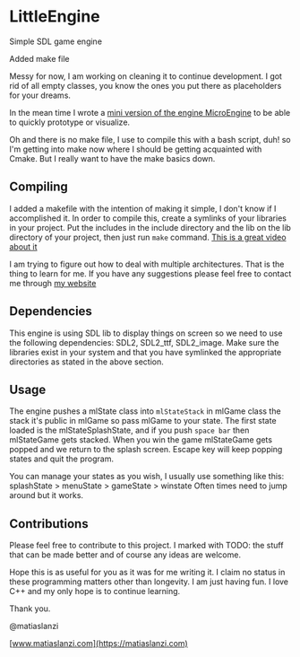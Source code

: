 # LittleEngine
Simple SDL game engine

Added make file

Messy for now, I am working on cleaning it to continue development. I got rid of all empty classes, you know the ones you put there as placeholders for your dreams.

In the mean time I wrote a [mini version of the engine MicroEngine](https://github.com/matiaslanzi/MicroEngine) to be able to quickly prototype or visualize.

Oh and there is no make file, I use to compile this with a bash script, duh! so I'm getting into make now where I should be getting acquainted with Cmake. But I really want to have the make basics down.

## Compiling
I added a makefile with the intention of making it simple, I don't know if I accomplished it.
In order to compile this, create a symlinks of your libraries in your project. Put the includes in the include directory and the lib on the lib directory of your project, then just run `make` command.
[This is a great video about it](https://youtu.be/Dyz9O7s7B8w)

I am trying to figure out how to deal with multiple architectures. That is the thing to learn for me.
If you have any suggestions please feel free to contact me through [my website](https://matiaslanzi.com)

## Dependencies 
This engine is using SDL lib to display things on screen so we need to use the following dependencies:
SDL2, SDL2_ttf, SDL2_image. Make sure the libraries exist in your system and that you have symlinked the appropriate directories as stated in the above section.

## Usage
The engine pushes a mlState class into `mlStateStack` in mlGame class the stack it's public in mlGame so pass mlGame to your state.
The first state loaded is the mlStateSplashState, and if you push `space bar` then mlStateGame gets stacked. 
When you win the game mlStateGame gets popped and we return to the splash screen. 
Escape key will keep popping states and quit the program.

You can manage your states as you wish, I usually use something like this:
splashState > menuState > gameState > winstate
Often times need to jump around but it works.


## Contributions
Please feel free to contribute to this project. I marked with TODO: the stuff that can be made better and of course any ideas are welcome.

Hope this is as useful for you as it was for me writing it. I claim no status in these programming matters other than longevity. I am just having fun. I love C++ and my only hope is to continue learning.

Thank you.

@matiaslanzi

[www.matiaslanzi.com](https://matiaslanzi.com)